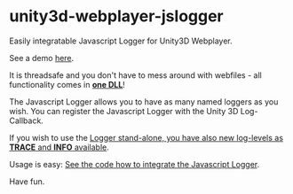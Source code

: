 unity3d-webplayer-jslogger
==========================

Easily integratable Javascript Logger for Unity3D Webplayer.

See a demo [here](http://derfunk.github.com/unity3d-jslogger-demo/unity3d-jslogger-demo.html).

It is threadsafe and you don't have to mess around with webfiles - all functionality comes in [__one DLL__](https://github.com/derFunk/unity3d-webplayer-jslogger/blob/master/unity3d-jslogger-project/Assets/Libs/Unity3DJavascriptLogger.dll)!

The Javascript Logger allows you to have as many named loggers as you wish. You can register the Javascript Logger with the Unity 3D Log-Callback.

If you wish to use the [Logger stand-alone, you have also new log-levels as __TRACE__ and __INFO__ available](https://github.com/derFunk/unity3d-webplayer-jslogger/blob/master/unity3d-jslogger-project/Assets/Scripts/Examples/JsLoggerCustomExample.cs).

Usage is easy: [See the code how to integrate the Javascript Logger](https://github.com/derFunk/unity3d-webplayer-jslogger/blob/master/unity3d-jslogger-project/Assets/Scripts/JsLoggerCallback.cs).

Have fun.